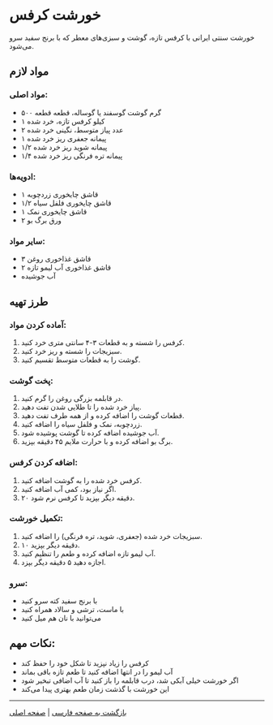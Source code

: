 # خورشت کرفس

خورشت سنتی ایرانی با کرفس تازه، گوشت و سبزی‌های معطر که با برنج سفید سرو می‌شود.

## مواد لازم

### مواد اصلی:
- ۵۰۰ گرم گوشت گوسفند یا گوساله، قطعه قطعه
- ۱ کیلو کرفس تازه، خرد شده
- ۲ عدد پیاز متوسط، نگینی خرد شده
- ۱ پیمانه جعفری ریز خرد شده
- ۱/۲ پیمانه شوید ریز خرد شده
- ۱/۴ پیمانه تره فرنگی ریز خرد شده

### ادویه‌ها:
- ۱ قاشق چایخوری زردچوبه
- ۱/۲ قاشق چایخوری فلفل سیاه
- ۱ قاشق چایخوری نمک
- ۲ ورق برگ بو

### سایر مواد:
- ۳ قاشق غذاخوری روغن
- ۲ قاشق غذاخوری آب لیمو تازه
- آب جوشیده

## طرز تهیه

### آماده کردن مواد:
1. کرفس را شسته و به قطعات ۳-۴ سانتی متری خرد کنید.
2. سبزیجات را شسته و ریز خرد کنید.
3. گوشت را به قطعات متوسط تقسیم کنید.

### پخت گوشت:
1. در قابلمه بزرگی روغن را گرم کنید.
2. پیاز خرد شده را تا طلایی شدن تفت دهید.
3. قطعات گوشت را اضافه کرده و از همه طرف تفت دهید.
4. زردچوبه، نمک و فلفل سیاه را اضافه کنید.
5. آب جوشیده اضافه کرده تا گوشت پوشیده شود.
6. برگ بو اضافه کرده و با حرارت ملایم ۴۵ دقیقه بپزید.

### اضافه کردن کرفس:
1. کرفس خرد شده را به گوشت اضافه کنید.
2. اگر نیاز بود، کمی آب اضافه کنید.
3. ۲۰ دقیقه دیگر بپزید تا کرفس نرم شود.

### تکمیل خورشت:
1. سبزیجات خرد شده (جعفری، شوید، تره فرنگی) را اضافه کنید.
2. ۱۰ دقیقه دیگر بپزید.
3. آب لیمو تازه اضافه کرده و طعم را تنظیم کنید.
4. اجازه دهید ۵ دقیقه دیگر بپزد.

### سرو:
- با برنج سفید کته سرو کنید
- با ماست، ترشی و سالاد همراه کنید
- می‌توانید با نان هم میل کنید

## نکات مهم:
- کرفس را زیاد نپزید تا شکل خود را حفظ کند
- آب لیمو را در انتها اضافه کنید تا طعم تازه باقی بماند
- اگر خورشت خیلی آبکی شد، درب قابلمه را باز کنید تا آب اضافی تبخیر شود
- این خورشت با گذشت زمان طعم بهتری پیدا می‌کند

---

[بازگشت به صفحه فارسی](/fa) | [صفحه اصلی](/) 